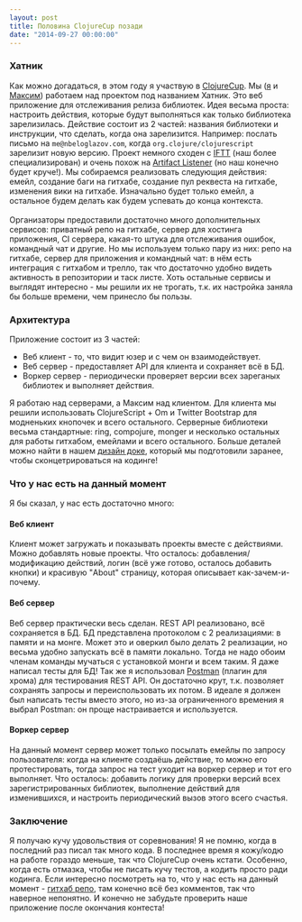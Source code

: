 ```yaml
---
layout: post
title: Половина ClojureCup позади
date: "2014-09-27 00:00:00"
---
```


### Хатник

Как можно догадаться, в этом году я участвую в [ClojureCup](http://clojurecup.com). Мы ([я](https://github.com/nbeloglazov) и [Максим](https://github.com/norgat)) работаем над проектом под названием Хатник. Это веб приложение для отслеживания релиза библиотек. Идея весьма проста: настроить действия, которые будут выполняться как только библиотека зарелизилась. Действие состоит из 2 частей: названия библиотеки и инструкции, что сделать, когда она зарелизится. Например: послать письмо на `me@nbeloglazov.com`, когда `org.clojure/clojurescript` зарелизит новую версию. Проект немного сходен с [IFTT](https://ifttt.com) (наш более специализирован) и очень похож на [Artifact Listener](https://www.artifact-listener.org/) (но наш конечно будет круче!). Мы собираемся реализовать следующия действия: емейл, создание баги на гитхабе, создание пул реквеста на гитхабе, изменения вики на гитхабе. Изначально будет только емейл, а остальное будем делать как будем успевать до конца контекста.
<br><br>
Организаторы предоставили достаточно много дополнительных сервисов: приватный репо на гитхабе, сервер для хостинга приложения, CI сервера, какая-то штука для отслеживания ошибок, командный чат и другие. Но мы используем только пару из них: репо на гитхабе, сервер для приложения и командный чат: в нём есть интеграция с гитхабом и трелло, так что достаточно удобно видеть активность в репозитории и таск листе. Хоть остальные сервисы и выглядят интересно - мы решили их не трогать, т.к. их настройка заняла бы больше времени, чем принесло бы пользы.

### Архитектура

Приложение состоит из 3 частей:

* Веб клиент - то, что видит юзер и с чем он взаимодействует.
* Веб сервер - предоставляет API для клиента и сохраняет всё в БД.
* Воркер сервер - периодически проверяет версии всех зареганых библиотек и выполняет действия.

Я работаю над серверами, а Максим над клиентом. Для клиента мы решили использовать ClojureScript + Om и Twitter Bootstrap для модненьких кнопочек и всего остального. Серверные библиотеки весьма стандартные: ring, compojure, monger и несколько остальных для работы гитхабом, емейлами и всего остального. Больше деталей можно найти в нашем [дизайн доке](https://docs.google.com/document/d/1-Ad0h22qkmLARB7T8TfokJYonOlPZzZ-cuDzz6tW7hU/edit?usp=sharing), который мы подготовили заранее, чтобы сконцетрироваться на кодинге!

### Что у нас есть на данный момент

Я бы сказал, у нас есть достаточно много:

#### Веб клиент

Клиент может загружать и показывать проекты вместе с действиями. Можно добавлять новые проекты. Что осталось: добавления/модификацию действий, логин (всё уже готово, осталось добавить кнопки) и красивую "About" страницу, которая описывает как-зачем-и-почему.

#### Веб сервер

Веб сервер практически весь сделан. REST API реализовано, всё сохраняется в БД. БД представлена протоколом с 2 реализациями: в памяти и на монге. Может это и оверкил было делать 2 реализации, но весьма удобно запускать всё в памяти локально. Тогда не надо обоим членам команды мучаться с установкой монги и всем таким. Я даже написал тесты для БД! Так же я использовал [Postman](https://chrome.google.com/webstore/detail/postman-rest-client/fdmmgilgnpjigdojojpjoooidkmcomcm?hl=en) (плагин для хрома) для тестирования REST API. Он достаточно крут, т.к. позволяет сохранять запросы и переиспользовать их потом. В идеале я должен был написать тесты вместо этого, но из-за ограниченного времения я выбрал Postman: он проще настраивается и используется.

#### Воркер сервер

На данный момент сервер может только посылать емейлы по запросу пользователя: когда на клиенте создаёшь действие, то можно его протестировать, тогда запрос на тест уходит на воркер сервер и тот его выполняет. Что осталось: добавить логику для проверки версий всех зарегистрированных библиотек, выполнение действий для изменившихся, и настроить периодический вызов этого всего счастья.

### Заключение

Я получаю кучу удовольствия от соревнования! Я не помню, когда в последний раз писал так много кода. В последнее время я кожу/кодю на работе гораздо меньше, так что ClojureCup очень кстати. Особенно, когда есть отмазка, чтобы не писать кучу тестов, а кодить просто ради кодинга. Если интересно посмотреть на то, что у нас есть на данный момент - [гитхаб репо](https://github.com/clojurecup2014/hatnik/tree/master/web-server), там конечно всё без комментов, так что наверное непонятно. И конечно не забудьте проверить наше приложение после окончания контеста!

